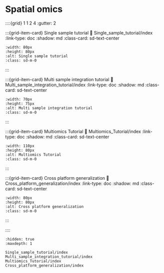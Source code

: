 # Spatial omics

::::{grid} 1 1 2 4
:gutter: 2

:::{grid-item-card} Single sample tutorial
:link: Single_sample_tutorial/index
:link-type: doc
:shadow: md
:class-card: sd-text-center


```{image} ../../../../_static/images/single_sample.jpg
:width: 80px
:height: 80px
:alt: Single sample tutorial
:class: sd-m-0
```

:::

:::{grid-item-card} Multi sample integration tutorial
:link: Multi_sample_integration_tutorial/index
:link-type: doc
:shadow: md
:class-card: sd-text-center

```{image} ../../../../_static/images/modal_sample.jpg
:width: 70px
:height: 75px
:alt: Multi sample integration tutorial
:class: sd-m-0
```


:::

:::{grid-item-card} Multiomics Tutorial
:link: Multiomics_Tutorial/index
:link-type: doc
:shadow: md
:class-card: sd-text-center


```{image} ../../../../_static/images/multi_omics.jpg
:width: 110px
:height: 80px
:alt: Multiomics Tutorial
:class: sd-m-0
```


:::

:::{grid-item-card} Cross platform generalization
:link: Cross_platform_generalization/index
:link-type: doc
:shadow: md
:class-card: sd-text-center


```{image} ../../../../_static/images/trained_salap.jpg
:width: 80px
:height: 80px
:alt: Cross platform generalization
:class: sd-m-0
```


:::

::::

```{toctree}
:hidden: true
:maxdepth: 1

Single_sample_tutorial/index
Multi_sample_integration_tutorial/index
Multiomics_Tutorial/index
Cross_platform_generalization/index
```
